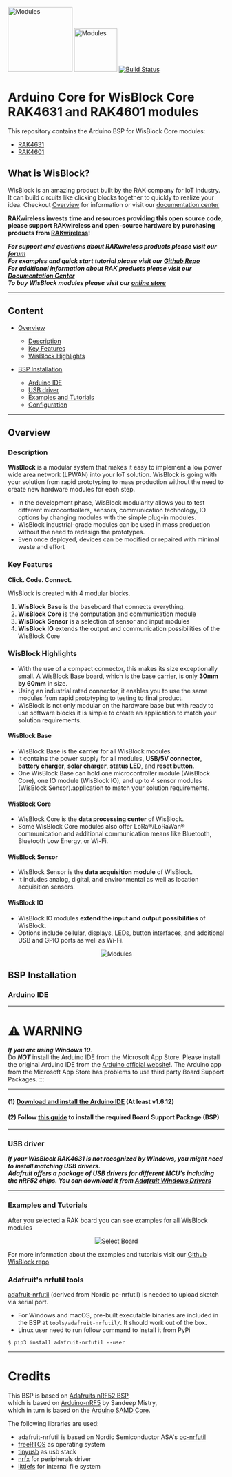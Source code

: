 <img src="./assets/RAK.png" alt="Modules" width="150"> <img src="./assets/rakstar.jpg" alt="Modules" width="100"> [![Build Status](https://github.com/RAKWireless/RAK-nRF52-Arduino/workflows/RAK%20BSP%20Arduino%20Build%20CI/badge.svg)](https://github.com/RAKWireless/RAK-nRF52-Arduino/actions)

# Arduino Core for WisBlock Core RAK4631 and RAK4601 modules

This repository contains the Arduino BSP for WisBlock Core modules:
- [RAK4631](https://www.rakwireless.com)
- [RAK4601](https://www.rakwireless.com)

## What is WisBlock?
WisBlock is an amazing product built by the RAK company for IoT industry. It can build circuits like clicking blocks together to quickly to realize your idea. Checkout [Overview](#overview) for information or visit our [documentation center](https://docs.rakwireless.com/Product-Categories/WisBlock/)     

**RAKwireless invests time and resources providing this open source code, please support RAKwireless and open-source hardware by purchasing products from [RAKwireless](https://rakwireless.com)!**

**_For support and questions about RAKwireless products please visit our [forum](https://forum.rakwireless.com/)    
For examples and quick start tutorial please visit our [Github Repo](https://github.com/RAKWireless/Wisblock)    
For additional information about RAK products please visit our [Documentation Center](https://docs.rakwireless.com)    
To buy WisBlock modules please visit our [online store](https://store.rakwireless.com/)_**

----
## Content
- [Overview](#overview)     
  - [Description](#description)     
  - [Key Features](#key-features)     
  - [WisBlock Highlights](#wisblock-highlights)     

- [BSP Installation](#bsp-installation)    
  - [Arduino IDE](#arduino-ide)
  - [USB driver](#usb-driver)
  - [Examples and Tutorials](#examples-and-tutorials)     
  - [Configuration](#configuration)     
----

## Overview

### Description

**WisBlock** is a modular system that makes it easy to implement a low power wide area network (LPWAN) into your IoT solution.
WisBlock is going with your solution from rapid prototyping to mass production without the need to create new hardware modules for each step.

- In the development phase, WisBlock modularity allows you to test different microcontrollers, sensors, communication technology, IO options by changing modules with the simple plug-in modules.
- WisBlock industrial-grade modules can be used in mass production without the need to redesign the prototypes.
- Even once deployed, devices can be modified or repaired with minimal waste and effort

### Key Features

**Click. Code. Connect.**

WisBlock is created with 4 modular blocks.
1. **WisBlock Base** is the baseboard that connects everything.
2. **WisBlock Core** is the computation and communication module
3. **WisBlock Sensor** is a selection of sensor and input modules
4. **WisBlock IO** extends the output and communication possibilities of the WisBlock Core

### WisBlock Highlights

- With the use of a compact connector, this makes its size exceptionally small. A WisBlock Base board, which is the base carrier, is only **30mm by 60mm** in size.
- Using an industrial rated connector, it enables you to use the same modules from rapid prototyping to testing to final product.  
- WisBlock is not only modular on the hardware base but with ready to use software blocks it is simple to create an application to match your solution requirements.

#### WisBlock Base

- WisBlock Base is the **carrier** for all WisBlock modules.
- It contains the power supply for all modules, **USB/5V connector**, **battery charger**, **solar charger**, **status LED**, and **reset button**.
- One WisBlock Base can hold one microcontroller module (WisBlock Core), one IO module (WisBlock IO), and up to 4 sensor modules (WisBlock Sensor).application to match your solution requirements.

#### WisBlock Core

- WisBlock Core is the **data processing center** of WisBlock.
- Some WisBlock Core modules also offer LoRa®/LoRaWan® communication and additional communication means like Bluetooth, Bluetooth Low Energy, or Wi-Fi.

#### WisBlock Sensor

- WisBlock Sensor is the **data acquisition module** of WisBlock.
- It includes analog, digital, and environmental as well as location acquisition sensors.

#### WisBlock IO

- WisBlock IO modules **extend the input and output possibilities** of WisBlock.
- Options include cellular, displays, LEDs, button interfaces, and additional USB and GPIO ports as well as Wi-Fi.

<center><img src="./assets/WisBlock.png" alt="Modules"></center>  

## BSP Installation

### Arduino IDE

----
# ⚠️ WARNING    
_**If you are using Windows 10**_.    
Do _**NOT**_ install the Arduino IDE from the Microsoft App Store. Please install the original Arduino IDE from the [Arduino official website](https://www.arduino.cc/en/Main/Software)!. The Arduino app from the Microsoft App Store has problems to use third party Board Support Packages.
:::

----


#### (1) [Download and install the Arduino IDE](https://www.arduino.cc/en/Main/Software) (At least v1.6.12)
#### (2) Follow [this guide](https://github.com/RAKWireless/RAKwireless-Arduino-BSP-Index) to install the required Board Support Package (BSP)    
----
### USB driver
_**If your WisBlock RAK4631 is not recognized by Windows, you might need to install matching USB drivers.  
Adafruit offers a package of USB drivers for different MCU's including the nRF52 chips. You can download it from [Adafruit Windows Drivers](https://github.com/adafruit/Adafruit_Windows_Drivers/releases)**_    

----
### Examples and Tutorials
After you selected a RAK board you can see examples for all WisBlock modules
<center><img src="./assets/List-examples.png" alt="Select Board"></center>     

For more information about the examples and tutorials visit our [Github WisBlock repo](https://github.com/RAKWireless/WisBlock)    

### Adafruit's nrfutil tools

[adafruit-nrfutil](https://github.com/adafruit/Adafruit_nRF52_nrfutil) (derived from Nordic pc-nrfutil) is needed to upload sketch via serial port.

- For Windows and macOS, pre-built executable binaries are included in the BSP at `tools/adafruit-nrfutil/`. It should work out of the box.
- Linux user need to run follow command to install it from PyPi

```
$ pip3 install adafruit-nrfutil --user
```
<!---
### Drivers

- [SiLabs CP2104 driver](https://www.silabs.com/products/development-tools/software/usb-to-uart-bridge-vcp-drivers) might be required for some modules.


# TODO Add bootloader support later
## Bootloader Support

### Upgrade existing Bootloader

Bluefruit's Bootloader is self-upgradable, you could upgrade to the latest Bootloader + Softdevice using the serial port within Arduino IDE.

- Select `Tools > Board > Adafruit Bluefruit Feather52`
- Select `Tools > Programmer > Bootloader DFU for Bluefruit nRF52`
- Select `Tools > Burn Bootloader`
- **WAIT** until the process complete ~30 seconds

**Note: close the Serial Monitor before you click "Burn Bootloader". Afterwards, you shouldn't close the Arduino IDE, unplug the Feather, launch Serial Monitor etc ... to abort the process. There is a high chance it will brick your device! Do this with care and caution.**

### Burning new Bootloader

To burn the bootloader from within the Arduino IDE, you will need the following tools installed
on your system and available in the system path:

- Segger [JLink Software and Documentation Pack](https://www.segger.com/downloads/jlink)
- Nordic [nRF5x Command Line Tools](https://www.nordicsemi.com/Software-and-Tools/Development-Tools/nRF-Command-Line-Tools)

Check to make sure you can run `nrfjprog` from your terminal/command prompt

**macOS Note** At present, you will need to create a symlink in `/usr/local/bin` to the
`nrfjprog` tool wherever you have added it. You can run the following command, for example:

```
$ ln -s $HOME/prog/nordic/nrfjprog/nrfjprog /usr/local/bin/nrfjprog
```

Once the tools above have been installed and added to your system path, from the Arduino IDE:

- Select `Tools > Board > Adafruit Bluefruit Feather52`
- Select `Tools > Programmer > J-Link for Feather52`
- Select `Tools > Burn Bootloader` with the board and J-Link connected

If you wish to modify bootloader to your own need, check out its repo here [Adafruit_nRF52_Bootloader](https://github.com/adafruit/Adafruit_nRF52_Bootloader)

#### Manually Burning the Bootloader via nrfjprog

The bootloader hex file can be found at `bin/bootloader` run the command as follows:

```
$ nrfjprog -e -f nrf52
$ nrfjprog --program feather_nrf52832_bootloader.hex -f nrf52
$ nrfjprog --reset -f nrf52
```
-->

-----
# Credits

This BSP is based on [Adafruits nRF52 BSP](https://github.com/adafruit/Adafruit_nRF52_Arduino),    
which is based on [Arduino-nRF5](https://github.com/sandeepmistry/arduino-nRF5) by Sandeep Mistry,    
which in turn is based on the [Arduino SAMD Core](https://github.com/arduino/ArduinoCore-samd).    

The following libraries are used:

- adafruit-nrfutil is based on Nordic Semiconductor ASA's [pc-nrfutil](https://github.com/NordicSemiconductor/pc-nrfutil)
- [freeRTOS](https://www.freertos.org/) as operating system
- [tinyusb](https://github.com/hathach/tinyusb) as usb stack
- [nrfx](https://github.com/NordicSemiconductor/nrfx) for peripherals driver
- [littlefs](https://github.com/ARMmbed/littlefs) for internal file system

